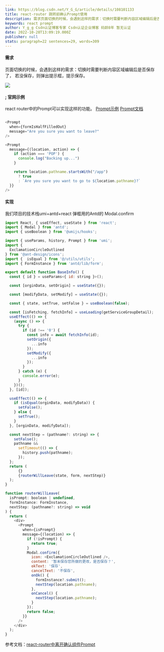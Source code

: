 ```yaml
---
link: https://blog.csdn.net/Y_G_G/article/details/108101133
title: react-router 跳转前确认Prompt使用
description: 需求页面切换的时候，会遇到这样的需求：切换时需要判断内容区域编辑后是否保存了， 若没保存，则弹出提示框，提示保存。官网示例react router中的Prompt可以实现这样的功能。Prompt示例Prompt文档/** when:是否启用 *//** message:string | func */// 示例1&lt;Prompt  when={formIsHalfFilledOut}  message="Are you sure you want to leave?"/&gt
keywords: react prompt
author: Y_g_g Csdn认证博客专家 Csdn认证企业博客 码龄8年 暂无认证
date: 2022-10-28T13:09:19.000Z
publisher: null
stats: paragraph=22 sentences=29, words=309
---
```

#### 需求

页面切换的时候，会遇到这样的需求：切换时需要判断内容区域编辑后是否保存了， 若没保存，则弹出提示框，提示保存。

![](https://img-blog.csdnimg.cn/20200819150430654.png?x-oss-process=image/watermark,type_ZmFuZ3poZW5naGVpdGk,shadow_10,text_aHR0cHM6Ly9ibG9nLmNzZG4ubmV0L1lfR19H,size_16,color_FFFFFF,t_70#pic_center)

#### <a name="_5">;</a> 官网示例

react router中的Prompt可以实现这样的功能。
[Prompt示例](https://reactrouter.com/web/example/preventing-transitions)
[Prompt文档](https://reactrouter.com/core/api/Prompt)

```js

<Prompt
  when={formIsHalfFilledOut}
  message="Are you sure you want to leave?"
/>

<Prompt
  message={(location, action) => {
    if (action === 'POP') {
      console.log("Backing up...")
    }

    return location.pathname.startsWith("/app")
      ? true
      : `Are you sure you want to go to ${location.pathname}?`
  }}
/>
```

#### 实现

我们项目的技术栈umi+antd+react
弹框用的Antd的 Modal.confirm

```js
import React, { useEffect, useState } from 'react';
import { Modal } from 'antd';
import { useBoolean } from '@umijs/hooks';

import { useParams, history, Prompt } from 'umi';
import {
  ExclamationCircleOutlined
} from '@ant-design/icons';
import {  isEqual } from '@/utils/utils';
import { FormInstance } from 'antd/lib/form';

export default function BaseInfo() {
  const { id } = useParams<{ id: string }>();

  const [orginData, setOrigin] = useState({});

  const [modifyData, setModify] = useState({});

  const { state, setTrue, setFalse } = useBoolean(false);

  const [isFetching, fetchInfo] = useLoading(getServiceGroupDetail);
  useEffect(() => {
    (async () => {
      try {
        if (id !== '0') {
          const info = await fetchInfo(id);
          setOrigin({
            ...info
          });
          setModify({
            ...info
          });
        }
      } catch (e) {
        console.error(e);
      }
    })();
  }, [id]);

  useEffect(() => {
    if (isEqual(orginData, modifyData)) {
      setFalse();
    } else {
      setTrue();
    }
  }, [orginData, modifyData]);

  const nextStep = (pathname?: string) => {
    setFalse();
    pathname &&
      setTimeout(() => {
        history.push(pathname);
      });
  };
  return (
      {}
      {routerWillLeave(state, form, nextStep)}
  );
}

function routerWillLeave(
  isPrompt: boolean | undefined,
  formInstance: FormInstance,
  nextStep: (pathname?: string) => void
) {
  return (
    <div>
      <Prompt
        when={isPrompt}
        message={(location) => {
          if (!isPrompt) {
            return true;
          }
          Modal.confirm({
            icon: <ExclamationCircleOutlined />,
            content: '暂未保存您所做的更改，是否保存？',
            okText: '保存',
            cancelText: '不保存',
            onOk() {
              formInstance?.submit();
              nextStep(location.pathname);
            },
            onCancel() {
              nextStep(location.pathname);
            }
          });
          return false;
        }}
      />
    </div>
  );
}

```

参考文档：[react-router中离开确认组件Prompt](https://juejin.im/post/6844903798322790407)
